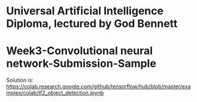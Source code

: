 # Universal Artificial Intelligence Diploma, lectured by God Bennett

# Week3-Convolutional neural network-Submission-Sample


Solution is:
https://colab.research.google.com/github/tensorflow/hub/blob/master/examples/colab/tf2_object_detection.ipynb

